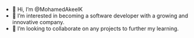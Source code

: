 - 👋 Hi, I’m @MohamedAkeelK
- 👀 I’m interested in becoming a software developer with a growing and innovative company.
- 💞️ I’m looking to collaborate on any projects to further my learning.
